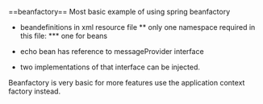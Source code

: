 ==beanfactory==
Most basic example of using spring beanfactory
* beandefinitions in xml resource file
** only one namespace required in this file:
*** one for beans 

* echo bean has reference to messageProvider interface
* two implementations of that interface can be injected.

Beanfactory is very basic for more features use the application context factory instead. 